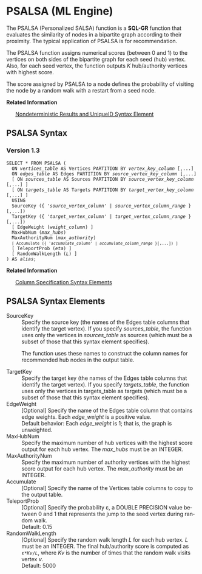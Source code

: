 <html><head></head><body><div class="nested0" aria-labelledby="ariaid-title1" topicindex="1" topicid="caa1507826678390" id="caa1507826678390"><h1 class="title topictitle1" id="ariaid-title1">PSALSA (ML Engine)</h1><div class="body conbody">
<p class="p">The PSALSA (Personalized SALSA) function is a <span><b>SQL-GR</b></span> function that evaluates the similarity of nodes in a bipartite graph according to their proximity. The typical application of PSALSA is for recommendation.</p>
<p class="p">The PSALSA function assigns numerical scores (between 0 and 1) to the vertices on both sides of the bipartite graph for each seed (hub) vertex. Also, for each seed vertex, the function outputs <var class="keyword varname">K</var> hub/authority vertices with highest score.</p>
<p class="p">The score assigned by PSALSA to a node defines the probability of visiting the node by a random walk with a restart from a seed node.</p></div><div class="related-links"><div class="linklistheader"><p></p><b>Related Information</b></div>
<ul class="linklist linklist relinfo"><div class="linklistmember"><a href="qym1549987102806.md">Nondeterministic Results and UniqueID Syntax Element</a></div></ul></div><div class="topic reference nested1" aria-labelledby="ariaid-title2" topicindex="2" topicid="sfd1507827782598" xml:lang="en-us" lang="en-us" id="sfd1507827782598">
<h2 class="title topictitle2" id="ariaid-title2">PSALSA Syntax</h2><div class="body refbody"><div class="section" id="sfd1507827782598__section_N1000E_N1000C_N10001">
<h3 class="title sectiontitle">Version <span>1.3</span></h3><pre class="pre codeblock" xml:space="preserve"><code>SELECT * FROM PSALSA (
  ON <var class="keyword varname">vertices_table</var> AS Vertices PARTITION BY <var class="keyword varname">vertex_key_column</var> [,...] 
  ON <var class="keyword varname">edges_table</var> AS Edges PARTITION BY <var class="keyword varname">source_vertex_key_column</var> [,...] 
  [ ON <var class="keyword varname">sources_table</var> AS Sources PARTITION BY <var class="keyword varname">source_vertex_key_column</var> [,...] ]
  [ ON <var class="keyword varname">targets_table</var> AS Targets PARTITION BY <var class="keyword varname">target_vertex_key_column</var> [,...] ]
  USING
  SourceKey ({ '<var class="keyword varname">source_vertex_column</var>' | <var class="keyword varname">source_vertex_column_range</var> }[,...])
  TargetKey ({ '<var class="keyword varname">target_vertex_column</var>' | <var class="keyword varname">target_vertex_column_range</var> }[,...])
  [ EdgeWeight (<var class="keyword varname">weight_column</var>) ]
  MaxHubNum (<var class="keyword varname">max_hubs</var>)
  MaxAuthorityNum (<var class="keyword varname">max_authority</var>)
  <code class="ph codeph">[ Accumulate ({ '<var class="keyword varname">accumulate_column</var>' | <var class="keyword varname">accumulate_column_range</var> }[,...]) ]</code>
  [ TeleportProb (<var class="keyword varname">eta</var>) ]
  [ RandomWalkLength (<var class="keyword varname">L</var>) ]
) AS <var class="keyword varname">alias</var>;</code></pre></div></div><div class="related-links"><div class="linklistheader"><p></p><b>Related Information</b></div>
<ul class="linklist linklist relinfo"><div class="linklistmember"><a href="ndv1557782188375.md">Column Specification Syntax Elements</a></div></ul></div></div><div class="topic reference nested1" aria-labelledby="ariaid-title3" topicindex="3" topicid="obm1507827859880" xml:lang="en-us" lang="en-us" id="obm1507827859880">
<h2 class="title topictitle2" id="ariaid-title3">PSALSA Syntax Elements</h2><div class="body refbody"><div class="section" id="obm1507827859880__section_N10011_N1000E_N10001"><dl class="dl parml"><dt class="dt pt dlterm">SourceKey</dt><dd class="dd pd">Specify the source key (the names of the Edges table columns that identify the target vertex). If you specify <var class="keyword varname">sources_table</var>, the function uses only the vertices in <var class="keyword varname">sources_table</var> as sources (which must be a subset of those that this syntax element specifies).
<p class="p">The function uses these names to construct the column names for recommended hub nodes in the output table.</p></dd><dt class="dt pt dlterm">TargetKey</dt><dd class="dd pd">Specify the target key (the names of the Edges table columns that identify the target vertex). If you specify <var class="keyword varname">targets_table</var>, the function uses only the vertices in targets_table as targets (which must be a subset of those that this syntax element specifies).</dd><dt class="dt pt dlterm">EdgeWeight</dt><dd class="dd pd">[Optional] Specify the name of the Edges table column that contains edge weights. Each <var class="keyword varname">edge_weight</var> is a positive value.</dd><dd class="dd pd ddexpand">Default behavior: Each <var class="keyword varname">edge_weight</var> is 1; that is, the graph is unweighted.</dd><dt class="dt pt dlterm">MaxHubNum</dt><dd class="dd pd">Specify the maximum number of hub vertices with the highest score output for each hub vertex. The <var class="keyword varname">max_hubs</var> must be an INTEGER.</dd><dt class="dt pt dlterm">MaxAuthorityNum</dt><dd class="dd pd">Specify the maximum number of authority vertices with the highest score output for each hub vertex. The <var class="keyword varname">max_authority</var> must be an INTEGER.</dd><dt class="dt pt dlterm">Accumulate</dt><dd class="dd pd">[Optional] Specify the name of the Vertices table columns to copy to the output table.</dd><dt class="dt pt dlterm">TeleportProb</dt><dd class="dd pd">[Optional] Specify the probability ε, a DOUBLE PRECISION value between 0 and 1 that represents the jump to the seed vertex during random walk.</dd><dd class="dd pd ddexpand">Default: 0.15</dd><dt class="dt pt dlterm">RandomWalkLength</dt><dd class="dd pd">[Optional] Specify the random walk length <var class="keyword varname">L</var> for each hub vertex. <var class="keyword varname">L</var> must be an INTEGER. The final hub/authority score is computed as <code class="ph codeph">ε*<var class="keyword varname">K</var><var class="keyword varname">v</var>/<var class="keyword varname">L</var></code>, where <var class="keyword varname">K</var><var class="keyword varname">v</var> is the number of times that the random walk visits vertex <var class="keyword varname">v</var>.</dd><dd class="dd pd ddexpand">Default: 5000</dd></dl></div></div></div></div></body></html>

